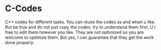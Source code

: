 # C-Codes
C++ codes for different tasks. You can reuse the codes as and when u like. But be true and do not just copy the codes, try to understand them first. U r free to edit them however you like. They are not optimized so you are welcome to optimize them. But yes, I can guarantee that they get the work done properly.
